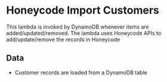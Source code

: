 # Honeycode Import Customers

This lambda is invoked by DynamoDB whenever items are added/updated/removed. The lambda uses Honeycode APIs to add/update/remove the records in Honeycode

## Data

* Customer records are loaded from a DynamoDB table
